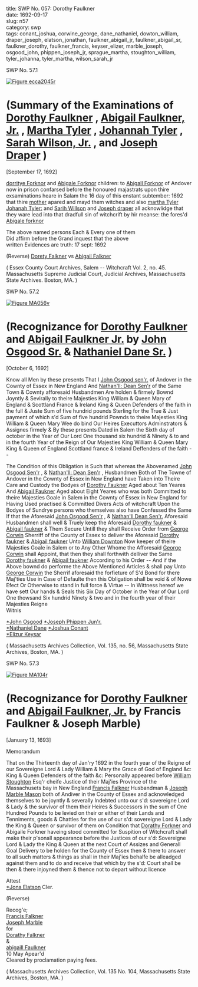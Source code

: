 title: SWP No. 057: Dorothy Faulkner  
date: 1692-09-17  
slug: n57  
category: swp  
tags: conant_joshua, corwine_george, dane_nathaniel, dowton_william, draper_joseph, elatson_jonathan, faulkner_abigail_jr, faulkner_abigail_sr, faulkner_dorothy, faulkner_francis, keyser_elizer, marble_joseph, osgood_john, phippen_joseph_jr, sprague_martha, stoughton_william, tyler_johanna, tyler_martha, wilson_sarah_jr


<div markdown class="doc" id="n57.1">

<div class="doc_id">SWP No. 57.1</div>


<span markdown class="figure">[![Figure ecca2045r](archives/ecca/thumb/ecca2045r.jpg)](archives/ecca/large/ecca2045r.jpg)</span>

# (Summary of the Examinations of [Dorothy Faulkner](/tag/faulkner_dorothy.html) , [Abigail Faulkner, Jr.](/tag/faulkner_abigail_jr.html) , [Martha Tyler](/tag/tyler_martha.html) , [Johannah Tyler](/tag/tyler_johanna.html) , [Sarah Wilson, Jr.](/tag/wilson_sarah_jr.html) , and [Joseph Draper](/tag/draper_joseph.html) )

[September 17, 1692]

[dorritye Forknor](/tag/faulkner_dorothy.html) and [Abigale Forknor](/tag/faulkner_abigail_jr.html) children: to [Abigall Forknor](/tag/faulkner_abigail_sr.html) of Andover now in prison confarsed before the honoured majastrats upon thire exsaminations heare in Salam the 16 day of this enstant subtember: 1692 that thire [mother](/tag/faulkner_abigail_sr.html) apared and mayd them witches and also [martha Tyler](/tag/sprague_martha.html) [Johanah Tyler:](/tag/tyler_johanna.html) and [Sarih Willson](/tag/wilson_sarah_jr.html) and [Joseph draper](/tag/draper_joseph.html) all acknowlidge that they ware lead into that dradfull sin of witchcrift by hir meanse: the fores'd [Abigale forknor](/tag/faulkner_abigail_sr.html)

The above named persons Each & Every one of them  
Did affirm before the Grand inquest that the above  
written Evidences are truth: 17 sept: 1692 

(Reverse) [Dorety Falkner](/tag/faulkner_dorothy.html) vs [Abigail Falkner](/tag/faulkner_abigail_sr.html) 

( Essex County Court Archives, Salem -- Witchcraft Vol. 2, no. 45. Massachusetts Supreme Judicial Court, Judicial Archives, Massachusetts State Archives. Boston, MA. )

</div>



<div markdown class="doc" id="n57.2">

<div class="doc_id">SWP No. 57.2</div>


<span markdown class="figure">[![Figure MA056v](archives/MA135/small/MA056v.jpg)](archives/MA135/large/MA056v.jpg)</span>

# (Recognizance for [Dorothy Faulkner](/tag/faulkner_dorothy.html) and [Abigail Faulkner Jr.](/tag/faulkner_abigail_jr.html) by [John Osgood Sr.](/tag/osgood_john.html) & [Nathaniel Dane Sr.](/tag/dane_nathaniel.html) )

[October 6, 1692]

Know all Men by these presents That I [John Osgood sen'r.](/tag/osgood_john.html) of Andover in the Cownty of Essex in New England And [Nathan'll: Dean Sen'r](/tag/dane_nathaniel.html) of the Same Town & Cownty afforesaid Husbandmen Are holden & firmely Bownd Joyntly & Sevirally to theire Majesties King William & Queen Mary  of England & Scottland France & Ireland King & Queen Defenders of the faith in the full & Juste Sum of five hundrid pounds Sterling for the True & Just payment of which s'd Sum of five hundrid Pownds to theire Majesties King William & Queen Mary  Wee do bind Our Heires Executtors Adminstrators & Assignes firmely & By these presents Dated in Salem  the Sixth day of october in the Year of Our Lord One thousand six hundrid & Ninety & to and in the fourth Year of the Reign of Our Majesties King William & Queen Mary  King & Queen of England Scottland france & Ireland Deffenders of the faith --

The Condition of this Obligation is Such that whereas the Abovenamed [John Osgood Sen'r](/tag/osgood_john.html) , & [Nathan'll: Dean Sen'r](/tag/dane_nathaniel.html) , Husbandmen Both of The Towne of Andover in the Cownty of Essex in New England have Taken into Theire Care and Custody the Bodyes of [Dorothy Faukner](/tag/faulkner_dorothy.html) Aged about Ten Yeares And [Abigail Faukner](/tag/faulkner_abigail_jr.html) Aged about Eight Yeares who was both Committed to theire Majesties Goale in Salem in the Cownty of Essex in New England for Having Used practised & Committed Divers Acts of witchcraft Upon the Bodyes of Sundrye persons who themselves also have Confessed the Same If that the Aforesaid [John Osgood Sen'r](/tag/osgood_john.html) , & [Nathan'll Dean Sen'r.](/tag/dane_nathaniel.html) Aforesaid Husbandmen shall well & Truely keep the Aforesaid [Dorothy faukner](/tag/faulkner_dorothy.html) & [Abigail faukner](/tag/faulkner_abigail_jr.html) & Them Secure Untill they shall Receive Order from [George Corwin](/tag/corwine_george.html) Sherriff of the County of Essex to deliver the Aforesaid [Dorothy faukner](/tag/faulkner_dorothy.html) & [Abigail faukner](/tag/faulkner_abigail_jr.html) Unto [William Downton](/tag/dowton_william.html) Now keeper of theire Majesties Goale in Salem or to Any Other Whome the Afforesaid [George Corwin](/tag/corwine_george.html) shall Appoint, that then they shall forthwith delliver the Same [Dorothy faukner](/tag/faulkner_dorothy.html) & [Abigail faukner](/tag/faulkner_abigail_jr.html) According to his Order -- And if the Above bownd do performe the Above Mentioned Articles & shall pay Unto [George Corwin](/tag/corwine_george.html) the Sherrif aforesaid the forfieture of S'd Bond for there Maj'ties Use in Case of Defaulte then this Obligation shall be void & of Nowe Efect Or Otherwise to stand in full force & Virtue -- In Wittness hereof we have sett Our hands & Seals this Six Day of October in the Year of Our Lord One thowsand Six hundrid Ninety & two and in the fourth year of their Majesties Reigne  
Witnis 

[*John Osgood](/tag/osgood_john.html)                      [*Joseph Phippen Jun'r.](/tag/phippen_joseph_jr.html)  
[*Nathaniel Dane](/tag/dane_nathaniel.html)                       [*Joshua Conant](/tag/conant_joshua.html)  
[*Elizur Keysar](/tag/keyser_elizer.html)

( Massachusetts Archives Collection, Vol. 135, no. 56, Massachusetts State Archives, Boston, MA. )

</div>



<div markdown class="doc" id="n57.3">

<div class="doc_id">SWP No. 57.3</div>


<span markdown class="figure">[![Figure MA104r](archives/MA135/small/MA104r.jpg)](archives/MA135/large/MA104r.jpg)</span>

# (Recognizance for [Dorothy Faulkner](/tag/faulkner_dorothy.html) and [Abigail Faulkner, Jr.](/tag/faulkner_abigail_jr.html) by Francis Faulkner & Joseph Marble)

[January 13, 1693]

Memorandum 

That on the Thirteenth day of Jan'ry 1692 in the fourth year of the Reigne of our Sovereigne Lord & Lady William & Mary the Grace of God of England &c: King & Queen Defenders of the faith &c: Personally appeared before [William Stoughton](/tag/stoughton_william.html) Esq'r cheife Justice of their Maj'ies  Province of the Massachusets bay in New England [Francis Falkner](/tag/faulkner_francis.html) Husbandman & [Joseph Marble Mason](/tag/marble_joseph.html) both of Andiver in the County of Essex and acknowledged themselves to be joyntly & severally Indebted unto our s'd: sovereigne Lord & Lady & the survivor of them their Heires & Successors in the sum of One Hundred Pounds to be levied on their or either of their Lands and Tenniments, goods & Chattles for the use of our s'd: sovereigne Lord & Lady the King & Queen or survivor of them on Condition that [Dorathy Forkner](/tag/faulkner_dorothy.html) and Abigaile Forkner haveing stood committed for Suspition of Witchcraft shall make their p'sonall appearance before the Justices of our s'd: Sovereigne Lord & Lady the King & Queen at the next Court of Assizes and Generall Goal Delivery to be holden for the County of Essex then & there to answer to all such matters & things as shall in their Maj'ies behalfe be alleadged against them and to do and receive that which by the s'd: Court shall be then & there injoyned them & thence not to depart without licence

Attest  
[*Jona Elatson](/tag/elatson_jonathan.html) Cler.

(Reverse) 

Recog'e;  
[Francis Falkner](/tag/faulkner_francis.html)  
[Joseph Marble](/tag/marble_joseph.html)  
for  
[Dorathy Falkner](/tag/faulkner_dorothy.html)  
&  
[abigaill Faulkner](/tag/faulkner_abigail_jr.html)  
10 May Apear'd  
Cleared by proclamation paying fees.

( Massachusetts  Archives Collection, Vol. 135 No. 104, Massachusetts State Archives, Boston, MA. )


</div>
